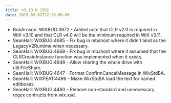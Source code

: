 ```yaml
---
title: v3.10.0.1502
date: 2015-03-02T22:28-08:00
---
```

* BobArnson: WIXBUG:3872 - Added note that CLR v2.0 is required in WiX v3.10 and that CLR v4.0 will be the minimum required in WiX v3.11.
* SeanHall: WIXBUG:4685 - Fix bug in mbahost where it didn't bind as the LegacyV2Runtime when necessary.
* SeanHall: WIXBUG:4669 - Fix bug in mbahost where it assumed that the CLRCreateInstance function was implemented when it exists.
* SeanHall: WIXBUG:4646 - Allow sharing the whole drive with util:FileShare.
* SeanHall: WIXBUG:4647 - Format ConfirmCancelMessage in WixStdBA.
* SeanHall: WIXFEAT:4496 - Make WixStdBA load the text for named editboxes.
* SeanHall: WIXBUG:4480 - Remove non-standard and unnecessary regex contructs from wix.xsd.